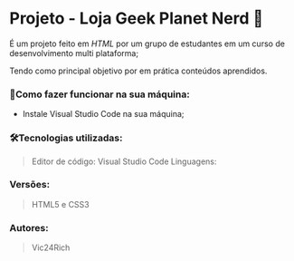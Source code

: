 # Projeto - Loja Geek Planet Nerd 🚀

É um projeto feito em *HTML* por um grupo de estudantes em um curso de desenvolvimento multi plataforma;

Tendo como principal objetivo por em prática conteúdos aprendidos.

### 🔌Como fazer funcionar na sua máquina:

- Instale Visual Studio Code na sua máquina;

### 🛠️Tecnologias utilizadas:

> Editor de código: Visual Studio Code
Linguagens:
> 

### Versões:

> HTML5 e CSS3
> 

### Autores:

> Vic24Rich
>
